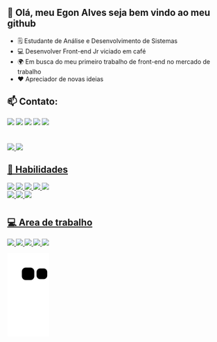 ## 🤚 Olá, meu Egon Alves seja bem vindo ao meu github 

* 🗒️ Estudante de Análise e Desenvolvimento de Sistemas 
* 💻 Desenvolver Front-end Jr viciado em café
* 🌍 Em busca do meu primeiro trabalho de front-end no mercado de trabalho
* ❤️ Apreciador de novas ideias 
## 📫 Contato:
  <div>
  <a href="https://www.linkedin.com/in/egonalves/" target="_blank"><img src="https://img.shields.io/badge/-LinkedIn-%230077B5?style=for-the-badge&logo=linkedin&logoColor=white" target="_blank"></a> 
  <a href="https://www.instagram.com/egonalves/" target="_blank"><img src="https://img.shields.io/badge/-Instagram-%23E4405F?style=for-the-badge&logo=instagram&logoColor=white" target="_blank"></a>
  <a href="https://discord.gg/ETHjQ8JBgR" target="_blank"><img src="https://img.shields.io/badge/Discord-7289DA?style=for-the-badge&logo=discord&logoColor=white" target="_blank"></a> 
  <a href = "mailto:egonalves03@gmail.com"><img src="https://img.shields.io/badge/Gmail-D14836?style=for-the-badge&logo=gmail&logoColor=white" target="_blank"></a>
    <a href="https://wa.me/qr/ODX24D74HD6OI1" target="_blank"><img src="https://img.shields.io/badge/WhatsApp-25D366?style=for-the-badge&logo=whatsapp&logoColor=white" target="_blank"></a>
 </div>

#

<div>
  <a href="https://github.com/egon-alves">
  <img height="160em" width: "20px" src="https://github-readme-stats.vercel.app/api?username=egon-alves&show_icons=true&theme=dracula&include_all_commits=true&count_private=true"/>
  <img height="160em" src="https://github-readme-stats.vercel.app/api/top-langs/?username=egon-alves&layout=compact&langs_count=7&theme=dracula"/>
</div>
  

  ## 🚀 Habilidades

  <img src="https://img.shields.io/badge/HTML5-E34F26?style=for-the-badge&logo=html5&logoColor=white" /> 
  <img src="https://img.shields.io/badge/CSS3-1572B6?style=for-the-badge&logo=css3&logoColor=white" />
  <img src="https://img.shields.io/badge/JavaScript-F7DF1E?style=for-the-badge&logo=javascript&logoColor=black" />
  <img src="https://img.shields.io/badge/Bootstrap-563D7C?style=for-the-badge&logo=bootstrap&logoColor=white" />
  <img src="https://img.shields.io/badge/Microsoft_Azure-0089D6?style=for-the-badge&logo=microsoft-azure&logoColor=white" /> </br>
  <img src="https://aleen42.github.io/badges/src/photoshop.svg" /> 
  <img src="https://aleen42.github.io/badges/src/illustrator.svg" /> 
  <img src="https://aleen42.github.io/badges/src/after_effects.svg" /> 
  


  
  
# 
  
## 💻  Area de trabalho 

  <img src="https://img.shields.io/badge/NVIDIA-GTX1060-76B900?style=for-the-badge&logo=nvidia&logoColor=white" /> 
  <img src="https://img.shields.io/badge/AMD-Ryzen_7_5700G-ED1C24?style=for-the-badge&logo=amd&logoColor=white" /> 
  <img src="https://img.shields.io/badge/Steam-000000?style=for-the-badge&logo=steam&logoColor=white" /> 
  <img src="https://img.shields.io/badge/Xbox-107C10?style=for-the-badge&logo=xbox&logoColor=white" /> 
  <img src="https://img.shields.io/badge/Spotify-1ED760?&style=for-the-badge&logo=spotify&logoColor=white" /> 




  
  
  
   ![Snake animation](https://github.com/rafaballerini/rafaballerini/blob/output/github-contribution-grid-snake.svg)
#


